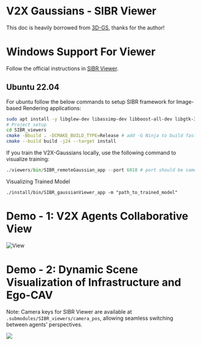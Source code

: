# V2X Gaussians - SIBR Viewer
This doc is heavily borrowed from [3D-GS](https://repo-sam.inria.fr/fungraph/3d-gaussian-splatting/binaries/viewers.zip), thanks for the author!


# Windows Support For Viewer

Follow the official instructions in [SIBR Viewer](./submodules/SIBR_viewers/README.md).

## Ubuntu 22.04
For ubuntu follow the below commands to setup SIBR framework for Image-based Rendering applications:

```bash
sudo apt install -y libglew-dev libassimp-dev libboost-all-dev libgtk-3-dev libopencv-dev libglfw3-dev libavdevice-dev libavcodec-dev libeigen3-dev libxxf86vm-dev libembree-dev
# Project setup
cd SIBR_viewers
cmake -Bbuild . -DCMAKE_BUILD_TYPE=Release # add -G Ninja to build faster
cmake --build build -j24 --target install
```
If you train the V2X-Gaussians locally, use the following command to visualize training:
```python
./viewers/bin/SIBR_remoteGaussian_app --port 6018 # port should be same with your trainging code.

```
Visualizing Trained Model 
```
./install/bin/SIBR_gaussianViewer_app -m "path_to_trained_model"
```



# Demo - 1: V2X Agents Collaborative View

![View](/assets/Collaborative_view.gif) 

# Demo - 2: Dynamic Scene Visualization of Infrastructure and Ego-CAV 

Note: Camera keys for SIBR Viewer are available at ```.submodules/SIBR_viewers/camera_pos```, allowing seamless switching between agents' perspectives.

![](/assets/Dynamic_video.gif "")


